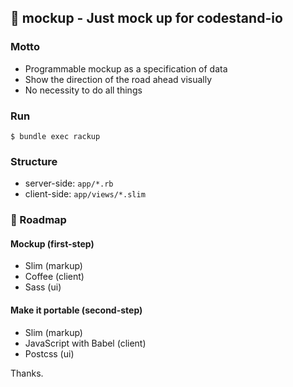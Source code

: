 ## :hammer: mockup - Just mock up for codestand-io

### Motto

* Programmable mockup as a specification of data
* Show the direction of the road ahead visually
* No necessity to do all things

### Run

    $ bundle exec rackup

### Structure

* server-side: `app/*.rb`
* client-side: `app/views/*.slim`

### :checkered_flag: Roadmap

#### Mockup (first-step)

* Slim (markup)
* Coffee (client)
* Sass (ui)

#### Make it portable (second-step)

* Slim (markup)
* JavaScript with Babel (client)
* Postcss (ui)

Thanks.
